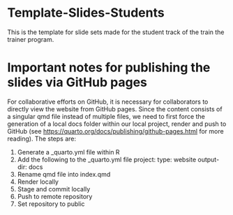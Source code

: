 # Template-Slides-Students

This is the template for slide sets made for the student track of the train the trainer program.

# Important notes for publishing the slides via GitHub pages
For collaborative efforts on GitHub, it is necessary for collaborators to directly view the website from GitHub pages. Since the content consists of a singular qmd file instead of multiple files, we need to first force the generation of a local docs folder within our local project, render and push to GitHub (see https://quarto.org/docs/publishing/github-pages.html for more reading). The steps are:
1. Generate a _quarto.yml file within R
2. Add the following to the _quarto.yml file
project:
  type: website
  output-dir: docs
3. Rename qmd file into index.qmd
4. Render locally
5. Stage and commit locally
6. Push to remote repository
7. Set repository to public

